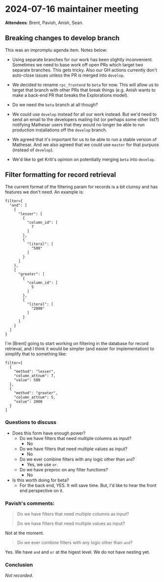 # 2024-07-16 maintainer meeting
 
 **Attendees**: Brent, Pavish, Anish, Sean.
 
## Breaking changes to develop branch

This was an impromptu agenda item. Notes below:

- Using separate branches for our work has been slightly inconvenient. Sometimes we need to base work off open PRs which target two separate branches. This gets tricky. Also our GH actions currently don't auto-close issues unless the PR is merged into `develop`.

- We decided to rename `rpc_frontend` to `beta` for now. This will allow us to target that branch with other PRs that break things (e.g. Anish wants to make a back-end PR that breaks the Explorations model).

- Do we need the `beta` branch at all though?

- We could use `develop` instead for all our work instead. But we'd need to send an email to the developers mailing list (or perhaps some other list?) notifying Mathesar users that they would no longer be able to run production installations off the `develop` branch.

- We agreed that it's important for us to be able to run a stable version of Mathesar. And we also agreed that we could use `master` for that purpuos (instead of `develop`).

- We'd like to get Kriti's opinion on potentially merging `beta` into `develop`.

## Filter formatting for record retrieval

The current format of the filtering param for records is a bit clumsy and has features we don't need. An example is:
```
filter={
  "and": [
    {
      "lesser": [
        {
          "column_id": [
            7
          ]
        },
        {
          "literal": [
            "500"
          ]
        }
      ]
    },
    {
      "greater": [
        {
          "column_id": [
            5
          ]
        },
        {
          "literal": [
            "2000"
          ]
        }
      ]
    }
  ]
}
```
I'm [Brent] going to start working on filtering in the database for record retrieval, and I think it would be simpler (and easier for implementation) to simplify that to something like:
```
filter=[
  {
    "method": "lesser",
    "column_attnum": 7,
    "value": 500
  },
  {
    "method": "greater",
    "column_attnum": 5,
    "value": 2000
  }
]
```

### Questions to discuss
* Does this form have enough power?
    * Do we have filters that need multiple columns as input?
        * No
    * Do we have filters that need multiple values as input?
        * No
    * Do we ever combine filters with any logic other than `and`?
        * Yes, we use `or`.
    * Do we have preproc on any filter functions?
        * No
* Is this worth doing for beta?
    * For the back end, YES. It will save time. But, I'd like to hear the front end perspective on it.

### Pavish's comments:
> Do we have filters that need multiple columns as input?
>
> Do we have filters that need multiple values as input?

Not at the moment.

> Do we ever combine filters with any logic other than `and`?

Yes. We have `and` and `or` at the higest level. We do not have nesting yet.

### Conclusion
*Not recorded*.
